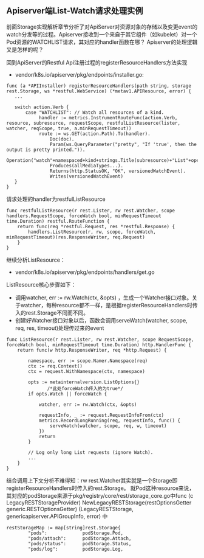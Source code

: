 ## Apiserver端List-Watch请求处理实例
前面Storage实现解析章节分析了对ApiServer对资源对象的存储以及变更event的watch分发等的过程。Apiserver接收到一个来自于其它组件（如kubelet）对一个Pod资源的WATCHLIST请求，其对应的handler函数在哪？ Apiserver的处理逻辑又是怎样的呢？

回到ApiServer的Restful Api注册过程的registerResourceHandlers方法实现
* vendor/k8s.io/apiserver/pkg/endpoints/installer.go:

```
func (a *APIInstaller) registerResourceHandlers(path string, storage rest.Storage, ws *restful.WebService) (*metav1.APIResource, error) {
   ...
   
   switch action.Verb {
       case "WATCHLIST": // Watch all resources of a kind.
			handler := metrics.InstrumentRouteFunc(action.Verb, resource, subresource, requestScope, restfulListResource(lister, watcher, reqScope, true, a.minRequestTimeout))
			route := ws.GET(action.Path).To(handler).
				Doc(doc).
				Param(ws.QueryParameter("pretty", "If 'true', then the output is pretty printed.")).
				Operation("watch"+namespaced+kind+strings.Title(subresource)+"List"+operationSuffix).
				Produces(allMediaTypes...).
				Returns(http.StatusOK, "OK", versionedWatchEvent).
				Writes(versionedWatchEvent)
   }
}
```
请求处理的handler为restfulListResource

```
func restfulListResource(r rest.Lister, rw rest.Watcher, scope handlers.RequestScope, forceWatch bool, minRequestTimeout time.Duration) restful.RouteFunction {
	return func(req *restful.Request, res *restful.Response) {
		handlers.ListResource(r, rw, scope, forceWatch, minRequestTimeout)(res.ResponseWriter, req.Request)
	}
}
```
继续分析ListResource：
* vendor/k8s.io/apiserver/pkg/endpoints/handlers/get.go

ListResource核心步骤如下：
* 调用watcher, err := rw.Watch(ctx, &opts) ，生成一个Watcher接口对象。关于watcher，每种resource都不一样，是根据registerResourceHandlers时传入的rest.Storage不同而不同。
* 创建好Watcher接口对象以后，函数会调用serveWatch(watcher, scope, req, res, timeout)处理传过来的event

```
func ListResource(r rest.Lister, rw rest.Watcher, scope RequestScope, forceWatch bool, minRequestTimeout time.Duration) http.HandlerFunc {
	return func(w http.ResponseWriter, req *http.Request) {
		
		namespace, err := scope.Namer.Namespace(req)
		ctx := req.Context()
		ctx = request.WithNamespace(ctx, namespace)

		opts := metainternalversion.ListOptions{}
               /*此处forceWatch传入的为true*/
		if opts.Watch || forceWatch {

			watcher, err := rw.Watch(ctx, &opts)
			
			requestInfo, _ := request.RequestInfoFrom(ctx)
			metrics.RecordLongRunning(req, requestInfo, func() {
				serveWatch(watcher, scope, req, w, timeout)
			})
			return
		}

		// Log only long List requests (ignore Watch).
		...
	}
}
```
结合调用上下文分析不难得知：rw rest.Watcher其实就是一个Storage即registerResourceHandlers时传入的rest.Storage。
就Pod这种resource来说，其对应的podStorage来源于pkg/registry/core/rest/storage_core.go中func (c LegacyRESTStorageProvider) NewLegacyRESTStorage(restOptionsGetter generic.RESTOptionsGetter) (LegacyRESTStorage, genericapiserver.APIGroupInfo, error) 中

```
restStorageMap := map[string]rest.Storage{
		"pods":             podStorage.Pod,
		"pods/attach":      podStorage.Attach,
		"pods/status":      podStorage.Status,
		"pods/log":         podStorage.Log,
```



